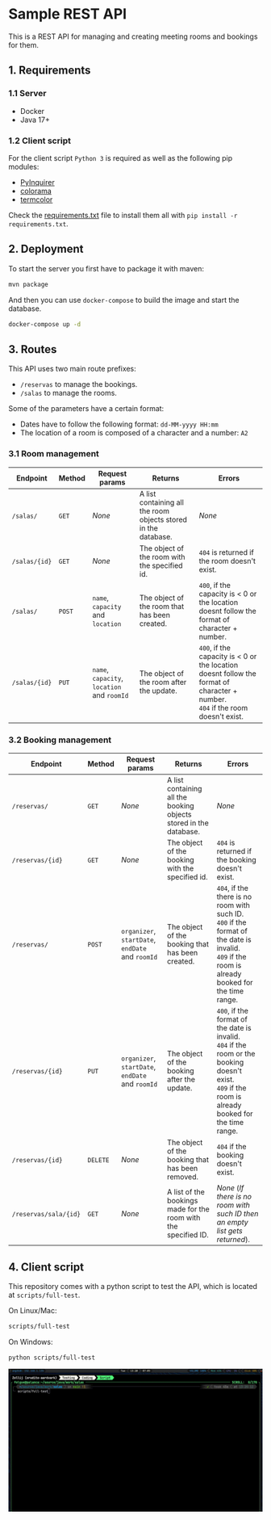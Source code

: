 # Sample REST API

This is a REST API for managing and creating meeting rooms and bookings for them.

## 1. Requirements

### 1.1 Server

- Docker
- Java 17+

### 1.2 Client script

For the client script `Python 3` is required as well as the following pip modules:

- [PyInquirer](https://pypi.org/project/PyInquirer/)
- [colorama](colorama)
- [termcolor](https://pypi.org/project/termcolor/)

Check the [requirements.txt](requirements.txt) file to install them all with `pip install -r requirements.txt`.

## 2. Deployment

To start the server you first have to package it with maven:

```bash
mvn package
```

And then you can use `docker-compose` to build the image and start the database.
```bash
docker-compose up -d
```

## 3. Routes

This API uses two main route prefixes:
- `/reservas` to manage the bookings.
- `/salas` to manage the rooms.

Some of the parameters have a certain format:

- Dates have to follow the following format: `dd-MM-yyyy HH:mm`
- The location of a room is composed of a character and a number: `A2`

### 3.1 Room management

| **Endpoint**  | **Method** | **Request params**                          | **Returns**                                                    | **Errors**                                                                                                                        |
|---------------|------------|---------------------------------------------|----------------------------------------------------------------|-----------------------------------------------------------------------------------------------------------------------------------|
| `/salas/`     | `GET`      | *None*                                      | A list containing all the room objects stored in the database. | *None*                                                                                                                            |
| `/salas/{id}` | `GET`      | *None*                                      | The object of the room with the specified id.                  | `404` is returned if the room doesn't exist.                                                                                      |
| `/salas/`     | `POST`     | `name`, `capacity` and `location`           | The object of the room that has been created.                  | `400`, if the capacity is < 0 or the location doesnt follow the format of character + number.                                     |
| `/salas/{id}`     | `PUT`      | `name`, `capacity`, `location` and `roomId` | The object of the room after the update.                       | `400`, if the capacity is < 0 or the location doesnt follow the format of character + number.<br>`404` if the room doesn't exist. |

### 3.2 Booking management

| **Endpoint**          | **Method** | **Request params**                               | **Returns**                                                       | **Errors**                                                                                                                                                 |
|-----------------------|------------|--------------------------------------------------|-------------------------------------------------------------------|------------------------------------------------------------------------------------------------------------------------------------------------------------|
| `/reservas/`          | `GET`      | *None*                                           | A list containing all the booking objects stored in the database. | *None*                                                                                                                                                     |
| `/reservas/{id}`      | `GET`      | *None*                                           | The object of the booking with the specified id.                  | `404` is returned if the booking doesn't exist.                                                                                                            |
| `/reservas/`          | `POST`     | `organizer`, `startDate`, `endDate` and `roomId` | The object of the booking that has been created.                  | `404`, if the there is no room with such ID.<br>`400` if the format of the date is invalid.<br>`409` if the room is already booked for the time range.     |
| `/reservas/{id}`      | `PUT`      | `organizer`, `startDate`, `endDate` and `roomId` | The object of the booking after the update.                       | `400`, if the format of the date is invalid.<br>`404` if the room or the booking doesn't exist.<br>`409` if the room is already booked for the time range. |
| `/reservas/{id}`      | `DELETE`   | *None*                                           | The object of the booking that has been removed.                  | `404` if the booking doesn't exist.                                                                                                                        |
| `/reservas/sala/{id}` | `GET`      | *None*                                           | A list of the bookings made for the room with the specified ID.   | *None* (*If there is no room with such ID then an empty list gets returned*).                                                                              |

## 4. Client script

This repository comes with a python script to test the API, which is located at `scripts/full-test`.

On Linux/Mac:
```bash
scripts/full-test
```

On Windows:
```bash
python scripts/full-test
```

![](client-showcase.gif)